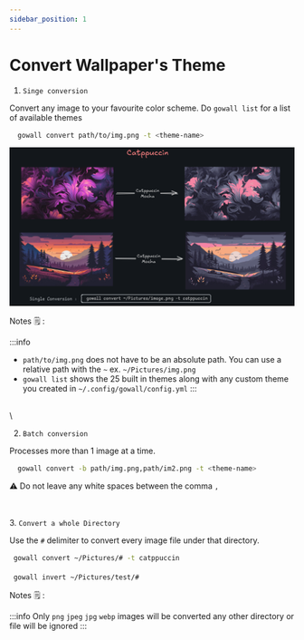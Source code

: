 ```yaml
---
sidebar_position: 1
---
```


# Convert Wallpaper's Theme

1.  `Singe conversion`

Convert any image to your favourite color scheme. Do `gowall list` for a list of available themes

  ```bash
    gowall convert path/to/img.png -t <theme-name>
  ```
![Singe conversion](./img/catppuccin.png)

Notes 🗒️ :

:::info
- `path/to/img.png` does not have to be an absolute path. You can use a relative path with the `~` ex. `~/Pictures/img.png` 
- `gowall list` shows the 25 built in themes along with any custom theme you created in `~/.config/gowall/config.yml`
:::

\
\

2. `Batch conversion`

Processes more than 1 image at a time.

   ```bash
     gowall convert -b path/img.png,path/im2.png -t <theme-name>
   ```
⚠️ Do not leave any white spaces between the comma `,`

\
\
3. `Convert a whole Directory`

   Use the `#` delimiter to convert every image file under that directory.
   
   ```bash
    gowall convert ~/Pictures/# -t catppuccin

    gowall invert ~/Pictures/test/# 
   ```
Notes 🗒️ :

:::info
 Only `png` `jpeg` `jpg` `webp` images will be converted any other directory or  file will be ignored
:::